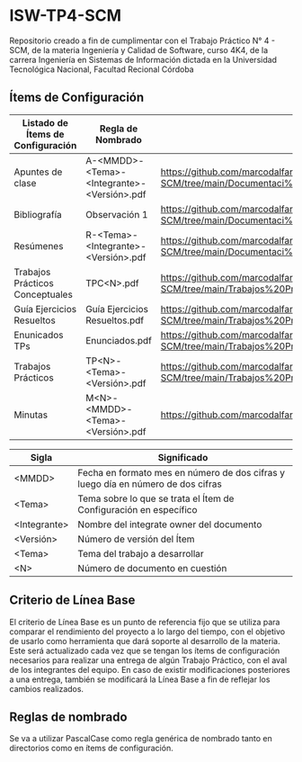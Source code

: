 # ISW-TP4-SCM
Repositorio creado a fin de cumplimentar con el Trabajo Práctico N° 4 - SCM, de la materia Ingeniería y Calidad de Software, curso 4K4, de la carrera Ingeniería en Sistemas de Información dictada en la Universidad Tecnológica Nacional, Facultad Recional Córdoba

## Ítems de Configuración
| Listado de Ítems de Configuración    | Regla de Nombrado                                                                           | Ubicación                                                                                                                            |
|--------------------------------------|---------------------------------------------------------------------------------------------|--------------------------------------------------------------------------------------------------------------------------------------------|
| Apuntes de clase                     | A-&lt;MMDD&gt;-&lt;Tema&gt;-&lt;Integrante&gt;-&lt;Versión&gt;.pdf                          | https://github.com/marcodalfaro/ISW-TP4-SCM/tree/main/Documentaci%C3%B3n/Apuntes                                                           |
| Bibliografía                         | Observación 1                                                                               | https://github.com/marcodalfaro/ISW-TP4-SCM/tree/main/Documentaci%C3%B3n/Bibliograf%C3%ADa                                               |                                          |
| Resúmenes                            | R-&lt;Tema&gt;-&lt;Integrante&gt;-&lt;Versión&gt;.pdf                         | https://github.com/marcodalfaro/ISW-TP4-SCM/tree/main/Documentaci%C3%B3n/Res%C3%BAmenes                                                            |
| Trabajos Prácticos Conceptuales      | TPC&lt;N&gt;.pdf                                | https://github.com/marcodalfaro/ISW-TP4-SCM/tree/main/Trabajos%20Pr%C3%A1cticos%20Conceptuales/TPC[N]                                     |
| Guía Ejercicios Resueltos      | Guía Ejercicios Resueltos.pdf                                | https://github.com/marcodalfaro/ISW-TP4-SCM/tree/main/Trabajos%20Pr%C3%A1cticos/Gu%C3%ADas%20Ejercicios%20Resueltos                                     |
| Enunicados TPs      | Enunciados.pdf                                | https://github.com/marcodalfaro/ISW-TP4-SCM/tree/main/Trabajos%20Pr%C3%A1cticos/Enunciados                                     |
| Trabajos Prácticos      | TP&lt;N&gt;-&lt;Tema&gt;-&lt;Versión&gt;.pdf                                | https://github.com/marcodalfaro/ISW-TP4-SCM/tree/main/Trabajos%20Pr%C3%A1cticos/TP[N]                                    |
| Minutas                            | M&lt;N&gt;-&lt;MMDD&gt;-&lt;Tema&gt;-&lt;Versión&gt;.pdf                        | https://github.com/marcodalfaro/ISW-TP4-SCM/tree/main/Minutas                                                            |


| Sigla                                      | Significado                                                                                                                       |
|--------------------------------------------|-----------------------------------------------------------------------------------------------------------------------------------|
| &lt;MMDD&gt;                              | Fecha en formato mes en número de dos cifras y luego día en número de dos cifras                                                       |
| &lt;Tema&gt;                               | Tema sobre lo que se trata el Ítem de Configuración en específico                                                                 |
| &lt;Integrante&gt;                      | Nombre del integrate owner del documento                                                 |
| &lt;Versión&gt;                                 | Número de versión del Ítem                                                    |
| &lt;Tema&gt;                        | Tema del trabajo a desarrollar                                                                                        |
| &lt;N&gt;                                  | Número de documento en cuestión                                                                              |


## Criterio de Línea Base
El criterio de Línea Base es un punto de referencia fijo que se utiliza para comparar el rendimiento del proyecto a lo largo del tiempo, con el objetivo de usarlo como herramienta que dará soporte al desarrollo de la materia.  
Este será actualizado cada vez que se tengan los ítems de configuración necesarios para realizar una entrega de algún Trabajo Práctico, con el aval de los integrantes del equipo. En caso de existir modificaciones posteriores a una entrega, también se modificará la Línea Base a fin de reflejar los cambios realizados.

## Reglas de nombrado
Se va a utilizar PascalCase como regla genérica de nombrado tanto en directorios como en ítems de configuración.
